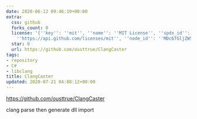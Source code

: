 ```yaml
---
date: 2020-06-12 09:46:19+00:00
extra:
  css: github
  forks_count: 0
  license: '{''key'': ''mit'', ''name'': ''MIT License'', ''spdx_id'': ''MIT'', ''url'':
    ''https://api.github.com/licenses/mit'', ''node_id'': ''MDc6TGljZW5zZTEz''}'
  star: 0
  url: https://github.com/ousttrue/ClangCaster
tags:
- repository
- C#
- libclang
title: ClangCaster
updated: 2020-07-21 04:08:12+00:00
---
```


<https://github.com/ousttrue/ClangCaster>

clang parse then generate dll import
